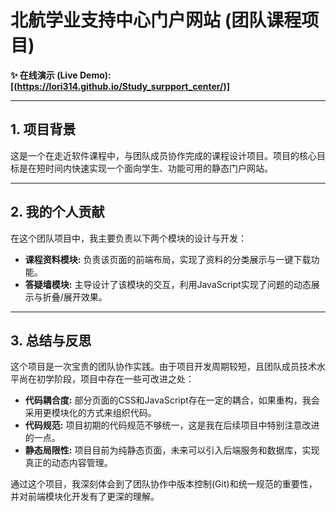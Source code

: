 # 北航学业支持中心门户网站 (团队课程项目)

**✨ 在线演示 (Live Demo): [(https://lori314.github.io/Study_surpport_center/)]**

---

## 1. 项目背景

这是一个在走近软件课程中，与团队成员协作完成的课程设计项目。项目的核心目标是在短时间内快速实现一个面向学生、功能可用的静态门户网站。

---

## 2. 我的个人贡献

在这个团队项目中，我主要负责以下两个模块的设计与开发：

*   **课程资料模块:** 负责该页面的前端布局，实现了资料的分类展示与一键下载功能。
*   **答疑墙模块:** 主导设计了该模块的交互，利用JavaScript实现了问题的动态展示与折叠/展开效果。

---

## 3. 总结与反思 

这个项目是一次宝贵的团队协作实践。由于项目开发周期较短，且团队成员技术水平尚在初学阶段，项目中存在一些可改进之处：

*   **代码耦合度:** 部分页面的CSS和JavaScript存在一定的耦合，如果重构，我会采用更模块化的方式来组织代码。
*   **代码规范:** 项目初期的代码规范不够统一，这是我在后续项目中特别注意改进的一点。
*   **静态局限性:** 项目目前为纯静态页面，未来可以引入后端服务和数据库，实现真正的动态内容管理。

通过这个项目，我深刻体会到了团队协作中版本控制(Git)和统一规范的重要性，并对前端模块化开发有了更深的理解。
